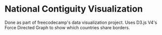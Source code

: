 # National Contiguity Visualization
Done as part of freecodecamp's data visualization project. Uses D3.js V4's Force Directed Graph to show which countries share borders.
